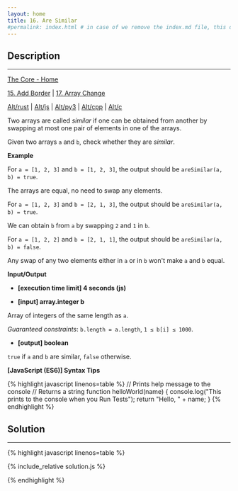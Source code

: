 ```yaml
---
layout: home
title: 16. Are Similar
#permalink: index.html # in case of we remove the index.md file, this doc will be the index page
---
```


<div class="row">
<div class="columnStmt" markdown="1">

## Description
------

[The Core - Home](../../code-signal-arcade-thecore/README.html)

[15. Add Border](../15_addBorder/README.html) | [17. Array Change](../17_arrayChange/README.html)

[Alt/rust](./Alt_rust/README.md) | [Alt/js](./Alt_js/README.html) | [Alt/py3](./Alt_py3/README.md) | [Alt/cpp](./Alt_cpp/README.md) | [Alt/c](./Alt_c/README.md)

Two arrays are called *similar* if one can be obtained from another by swapping at most one pair of elements in one of the arrays.

Given two arrays <code>a</code> and <code>b</code>, check whether they are *similar*.

**Example**

For <code>a = [1, 2, 3]</code> and <code>b = [1, 2, 3]</code>, the output should be
<code>areSimilar(a, b) = true</code>.

The arrays are equal, no need to swap any elements.

For <code>a = [1, 2, 3]</code> and <code>b = [2, 1, 3]</code>, the output should be
<code>areSimilar(a, b) = true</code>.

We can obtain <code>b</code> from <code>a</code> by swapping <code>2</code> and <code>1</code> in <code>b</code>.

For <code>a = [1, 2, 2]</code> and <code>b = [2, 1, 1]</code>, the output should be
<code>areSimilar(a, b) = false</code>.

Any swap of any two elements either in <code>a</code> or in <code>b</code> won't make <code>a</code> and <code>b</code> equal.


**Input/Output**

* **[execution time limit] 4 seconds (js)**

* **[input] array.integer b**

Array of integers of the same length as <code>a</code>.

*Guaranteed constraints*:
<code>b.length = a.length</code>,
<code>1 ≤ b[i] ≤ 1000</code>.

* **[output] boolean**

<code>true</code> if <code>a</code> and <code>b</code> are similar, <code>false</code> otherwise.

**[JavaScript (ES6)] Syntax Tips**

{% highlight javascript linenos=table %}
// Prints help message to the console
// Returns a string
function helloWorld(name) {
    console.log("This prints to the console when you Run Tests");
    return "Hello, " + name;
}
{% endhighlight %}

</div>
<div class="columnSol" markdown="1">

## Solution
------

{% highlight javascript linenos=table %}

{% include_relative solution.js %}

{% endhighlight %}

</div>
</div>